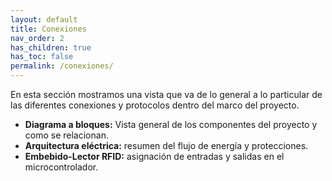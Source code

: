 ```yaml
---
layout: default
title: Conexiones
nav_order: 2
has_children: true
has_toc: false
permalink: /conexiones/
---
```


En esta sección mostramos una vista que va de lo general a lo particular de las diferentes conexiones y protocolos dentro del marco del proyecto.

- **Diagrama a bloques:** Vista general de los componentes del proyecto y como se relacionan.
- **Arquitectura eléctrica:** resumen del flujo de energía y protecciones.
- **Embebido-Lector RFID:** asignación de entradas y salidas en el microcontrolador.

